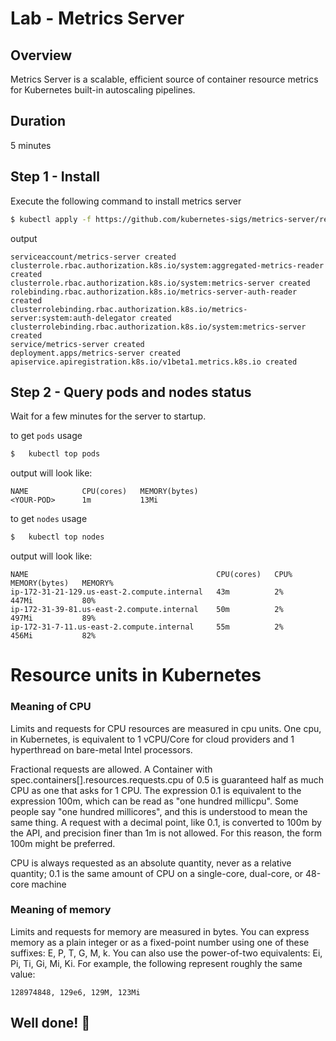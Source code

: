 <link rel='stylesheet' href='../assets/css/main.css'/>

# Lab - Metrics Server

## Overview

Metrics Server is a scalable, efficient source of container resource metrics for Kubernetes built-in autoscaling pipelines.

## Duration

5 minutes

## Step 1 - Install

Execute the following command to install metrics server

```bash
$ kubectl apply -f https://github.com/kubernetes-sigs/metrics-server/releases/latest/download/components.yaml
```

output

```console
serviceaccount/metrics-server created
clusterrole.rbac.authorization.k8s.io/system:aggregated-metrics-reader created
clusterrole.rbac.authorization.k8s.io/system:metrics-server created
rolebinding.rbac.authorization.k8s.io/metrics-server-auth-reader created
clusterrolebinding.rbac.authorization.k8s.io/metrics-server:system:auth-delegator created
clusterrolebinding.rbac.authorization.k8s.io/system:metrics-server created
service/metrics-server created
deployment.apps/metrics-server created
apiservice.apiregistration.k8s.io/v1beta1.metrics.k8s.io created
```

## Step 2 - Query pods and nodes status

Wait for a few minutes for the server to startup.

to get `pods` usage

```bash
$   kubectl top pods
```

output will look like:

```console
NAME            CPU(cores)   MEMORY(bytes)
<YOUR-POD>      1m           13Mi
```

to get `nodes` usage

```bash
$   kubectl top nodes
```

output will look like:

```console
NAME                                          CPU(cores)   CPU%   MEMORY(bytes)   MEMORY%
ip-172-31-21-129.us-east-2.compute.internal   43m          2%     447Mi           80%
ip-172-31-39-81.us-east-2.compute.internal    50m          2%     497Mi           89%
ip-172-31-7-11.us-east-2.compute.internal     55m          2%     456Mi           82%
```

# Resource units in Kubernetes

### Meaning of CPU

Limits and requests for CPU resources are measured in cpu units. One cpu, in Kubernetes, is equivalent to 1 vCPU/Core for cloud providers and 1 hyperthread on bare-metal Intel processors.

Fractional requests are allowed. A Container with spec.containers[].resources.requests.cpu of 0.5 is guaranteed half as much CPU as one that asks for 1 CPU. The expression 0.1 is equivalent to the
expression 100m, which can be read as "one hundred millicpu". Some people say "one hundred millicores", and this is understood to mean the same thing. A request with a decimal point, like 0.1, is
converted to 100m by the API, and precision finer than 1m is not allowed. For this reason, the form 100m might be preferred.

CPU is always requested as an absolute quantity, never as a relative quantity; 0.1 is the same amount of CPU on a single-core, dual-core, or 48-core machine

### Meaning of memory

Limits and requests for memory are measured in bytes. You can express memory as a plain integer or as a fixed-point number using one of these suffixes: E, P, T, G, M, k. You can also use the
power-of-two equivalents: Ei, Pi, Ti, Gi, Mi, Ki. For example, the following represent roughly the same value:

```console
128974848, 129e6, 129M, 123Mi
```

## Well done! 👏